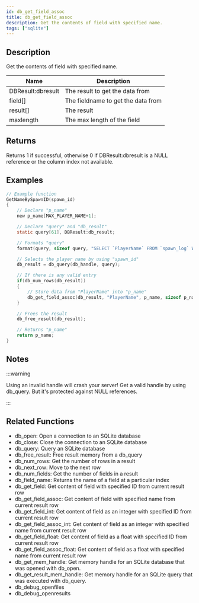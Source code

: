 ```yaml
---
id: db_get_field_assoc
title: db_get_field_assoc
description: Get the contents of field with specified name.
tags: ["sqlite"]
---
```


<TagLinks />

## Description

Get the contents of field with specified name.

| Name              | Description                        |
| ----------------- | ---------------------------------- |
| DBResult:dbresult | The result to get the data from    |
| field[]           | The fieldname to get the data from |
| result[]          | The result                         |
| maxlength         | The max length of the field        |

## Returns

Returns 1 if successful, otherwise 0 if DBResult:dbresult is a NULL reference or the column index not available.

## Examples

```c
// Example function
GetNameBySpawnID(spawn_id)
{
	// Declare "p_name"
	new p_name[MAX_PLAYER_NAME+1];

	// Declare "query" and "db_result"
	static query[61], DBResult:db_result;

	// Formats "query"
	format(query, sizeof query, "SELECT `PlayerName` FROM `spawn_log` WHERE `ID`=%d;", spawn_id);

	// Selects the player name by using "spawn_id"
	db_result = db_query(db_handle, query);

	// If there is any valid entry
	if(db_num_rows(db_result))
	{
		// Store data from "PlayerName" into "p_name"
		db_get_field_assoc(db_result, "PlayerName", p_name, sizeof p_name);
	}

	// Frees the result
	db_free_result(db_result);

	// Returns "p_name"
	return p_name;
}
```

## Notes

:::warning

Using an invalid handle will crash your server! Get a valid handle by using db_query. But it's protected against NULL
references.

:::

## Related Functions

- db_open: Open a connection to an SQLite database
- db_close: Close the connection to an SQLite database
- db_query: Query an SQLite database
- db_free_result: Free result memory from a db_query
- db_num_rows: Get the number of rows in a result
- db_next_row: Move to the next row
- db_num_fields: Get the number of fields in a result
- db_field_name: Returns the name of a field at a particular index
- db_get_field: Get content of field with specified ID from current result row
- db_get_field_assoc: Get content of field with specified name from current result row
- db_get_field_int: Get content of field as an integer with specified ID from current result row
- db_get_field_assoc_int: Get content of field as an integer with specified name from current result row
- db_get_field_float: Get content of field as a float with specified ID from current result row
- db_get_field_assoc_float: Get content of field as a float with specified name from current result row
- db_get_mem_handle: Get memory handle for an SQLite database that was opened with db_open.
- db_get_result_mem_handle: Get memory handle for an SQLite query that was executed with db_query.
- db_debug_openfiles
- db_debug_openresults
